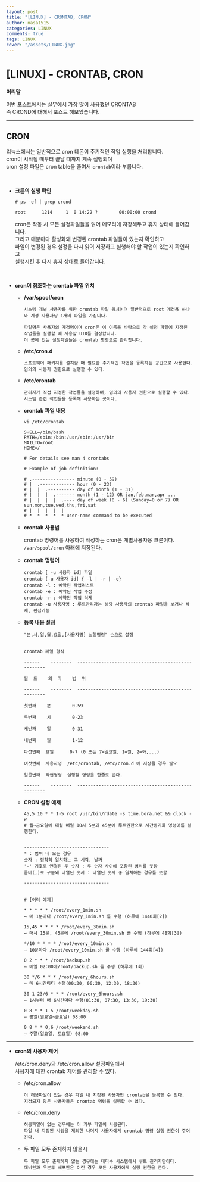 ```yaml
---
layout: post
title: "[LINUX] - CRONTAB, CRON"
author: nasa1515
categories: LINUX
comments: true
tags: LINUX
cover: "/assets/LINUX.jpg"
---
```



# [LINUX] - CRONTAB, CRON

**머리말**  

이번 포스트에서는 실무에서 가장 많이 사용했던 CRONTAB  
즉 CROND에 대해서 포스트 해보았습니다.

---

## CRON

리눅스에서는 일반적으로 cron 데몬이 주기적인 작업 실행을 처리합니다.  
cron이 시작될 때부터 끝날 때까지 계속 실행되며  
cron 설정 파일은 cron table을 줄여서 ``crontab``이라 부릅니다.  

<br/>

* **크론의 실행 확인**
	
	```
	# ps -ef | grep crond

  	root      1214     1  0 14:22 ?        00:00:00 crond
    ```

	cron은 작동 시 모든 설정파일들을 읽어 메모리에 저장해두고 휴지 상태에 들어갑니다.  
	그리고 매분마다 활성화돼 변경된 crontab 파일들이 있는지 확인하고  
	파일이 변경된 경우 설정을 다시 읽어 저장하고 실행해야 할 작업이 있는지 확인하고  
    실행시킨 후 다시 휴지 상태로 들어갑니다.  

<br/>

* **cron이 참조하는 crontab 파일 위치**

	- **/var/spool/cron**  

		```
		시스템 개별 사용자를 위한 crontab 파일 위치이며 일반적으로 root 계정용 하나와 계정 사용자당 1개의 파일을 가집니다.

		파일명은 사용자의 계정명이며 cron은 이 이름을 바탕으로 각 설정 파일에 지정된 작업들을 실행할 때 사용할 UID를 결정합니다.
		이 곳에 있는 설정파일들은 crontab 명령으로 관리합니다.
		```


	*  **/etc/cron.d**

		```
		소프트웨어 패키지를 설치할 때 필요한 주기적인 작업을 등록하는 공간으로 사용한다.
		임의의 사용자 권한으로 실행할 수 있다.
		```


	* **/etc/crontab**

		```
		관리자가 직접 지정한 작업들을 설정하며, 임의의 사용자 권한으로 실행할 수 있다.
		시스템 관련 작업들을 등록해 사용하는 곳이다.
		```

	* **crontab 파일 내용**
    
		```
		vi /etc/crontab

		SHELL=/bin/bash
		PATH=/sbin:/bin:/usr/sbin:/usr/bin
		MAILTO=root
		HOME=/

		# For details see man 4 crontabs

		# Example of job definition:

		# .---------------- minute (0 - 59)
		# |  .------------- hour (0 - 23)
		# |  |  .---------- day of month (1 - 31)
		# |  |  |  .------- month (1 - 12) OR jan,feb,mar,apr ...
		# |  |  |  |  .---- day of week (0 - 6) (Sunday=0 or 7) OR sun,mon,tue,wed,thu,fri,sat
		# |  |  |  |  |
		# *  *  *  *  * user-name command to be executed
		```


	* **crontab 사용법**   

	    crontab 명령어를 사용하여 작성하는 cron은 개별사용자용 크론이다.  
	    ``/var/spool/cron`` 아래에 저장된다.  



	* **crontab 명령어**

		```
		crontab [ -u 사용자 id] 파일
		crontab [-u 사용자 id] { -l | -r | -e}
      	crontab -l : 예약된 작업리스트
      	crontab -e : 예약된 작업 수정
      	crontab -r : 예약된 작업 삭제
      	crontab -u 사용자명 : 루트관리자는 해당 사용자의 crontab 파일을 보거나 삭제, 편집가능
        ```

	* **등록 내용 설정**

		```
		"분,시,일,월,요일,[사용자명] 실행명령" 순으로 설정


		crontab 파일 형식

		------    --------  ---------------------------------------------------

		필  드    의  미    범  위

		------    --------  ---------------------------------------------------

		첫번째    분        0-59

		두번째    시        0-23

		세번째    일        0-31

		네번째    월        1-12

		다섯번째  요일      0-7 (0 또는 7=일요일, 1=월, 2=화,...)

		여섯번째  사용자명  /etc/crontab, /etc/cron.d 에 저장될 경우 필요

		일곱번째  작업명령  실행할 명령을 한줄로 쓴다.

		------    --------  ---------------------------------------------------
		```



	* **CRON 설정 예제**

		```
	 	45,5 10 * * 1-5 root /usr/bin/rdate -s time.bora.net && clock -w
	  	# 월~금요일에 매월 매일 10시 5분과 45분에 루트권한으로 시간동기화 명령어를 실행한다.


		--------------------------------
    	* : 범위 내 모든 경우
    	숫자 : 정확히 일치하는 그 시각, 날짜
    	'-' 기호로 연결된 두 숫자 : 두 숫자 사이에 포함된 범위를 뜻함
    	콤마(,)로 구분돼 나열된 숫자 : 나열된 숫자 중 일치하는 경우를 뜻함

		--------------------------------


		# [여러 예제]

		* * * * * /root/every_1min.sh
   		→ 매 1분마다 /root/every_1min.sh 를 수행 (하루에 1440회[2])
	    
		15,45 * * * * /root/every_30min.sh
		→ 매시 15분, 45분에 /root/every_30min.sh 를 수행 (하루에 48회[3])

		*/10 * * * * /root/every_10min.sh
    	→ 10분마다 /root/every_10min.sh 를 수행 (하루에 144회[4])

		0 2 * * * /root/backup.sh
   		→ 매일 02:00에/root/backup.sh 를 수행 (하루에 1회)

		30 */6 * * * /root/every_6hours.sh
    	→ 매 6시간마다 수행(00:30, 06:30, 12:30, 18:30)

		30 1-23/6 * * * /root/every_6hours.sh
    	→ 1시부터 매 6시간마다 수행(01:30, 07:30, 13:30, 19:30)

		0 8 * * 1-5 /root/weekday.sh
    	→ 평일(월요일~금요일) 08:00

		0 8 * * 0,6 /root/weekend.sh
    	→ 주말(일요일, 토요일) 08:00
		```

------


* **cron의 사용자 제어**  
	
	/etc/cron.deny와 /etc/cron.allow 설정파일에서  
	사용자에 대한 crontab 제어를 관리할 수 있다.  



	* /etc/cron.allow  

		```	
	    이 허용파일이 있는 경우 파일 내 지정된 사용자만 crontab을 등록할 수 있다.
		지정되지 않은 사용자들은 crontab 명령을 실행할 수 없다.
		```

	* /etc/cron.deny

		```
	    허용파일이 없는 경우에는 이 거부 파일이 사용된다.
		파일 내 지정된 사람을 제외한 나머지 사용자에게 crontab 명령 실행 권한이 주어진다.
		```

	* 두 파일 모두 존재하지 않을시
    
		```
	    두 파일 모두 존재하지 않는 경우에는 대다수 시스템에서 루트 관리자만이다.
		데비안과 우분투 배포판은 이런 경우 모든 사용자에게 실행 권한을 준다.
		```
----
